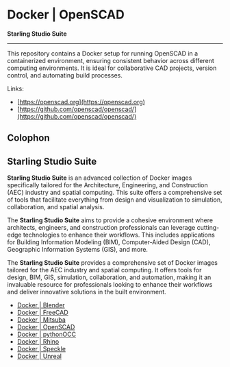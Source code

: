 # Docker | OpenSCAD

**Starling Studio Suite**

---

This repository contains a Docker setup for running OpenSCAD in a containerized environment, ensuring consistent behavior across different computing environments. It is ideal for collaborative CAD projects, version control, and automating build processes.

Links:

- [https://openscad.org](https://openscad.org)
- [https://github.com/openscad/openscad/](https://github.com/openscad/openscad/)


## Colophon

## Starling Studio Suite

**Starling Studio Suite** is an advanced collection of Docker images specifically tailored for the Architecture, Engineering, and Construction (AEC) industry and spatial computing. This suite offers a comprehensive set of tools that facilitate everything from design and visualization to simulation, collaboration, and spatial analysis.

The **Starling Studio Suite** aims to provide a cohesive environment where architects, engineers, and construction professionals can leverage cutting-edge technologies to enhance their workflows. This includes applications for Building Information Modeling (BIM), Computer-Aided Design (CAD), Geographic Information Systems (GIS), and more.

The **Starling Studio Suite** provides a comprehensive set of Docker images tailored for the AEC industry and spatial computing. It offers tools for design, BIM, GIS, simulation, collaboration, and automation, making it an invaluable resource for professionals looking to enhance their workflows and deliver innovative solutions in the built environment.

- [Docker | Blender](https://github.com/starling-cloud/docker-blender)
- [Docker | FreeCAD](https://github.com/starling-cloud/docker-freecad)
- [Docker | Mitsuba](https://github.com/starling-cloud/docker-mitsuba)
- [Docker | OpenSCAD](https://github.com/starling-cloud/docker-openscad)
- [Docker | pythonOCC](https://github.com/starling-cloud/docker-pythonocc)
- [Docker | Rhino](https://github.com/starling-cloud/docker-rhino)
- [Docker | Speckle](https://github.com/starling-cloud/docker-speckle)
- [Docker | Unreal](https://github.com/starling-cloud/docker-unreal)
